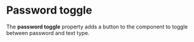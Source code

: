 # Password toggle

The **password toggle** property adds a button to the component to toggle between password and text type.